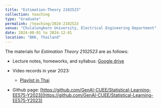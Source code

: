 ```yaml
---
title: "Estimation-Theory 2102523"
collection: teaching
type: "Graduate"
permalink: /teaching/2024-2102523
venue: "Chulalongkorn University, Electrical Engineering Department"
date: 2024-08-01 to 2024-12-01 
location: "BKK, Thailand"
---
```


The materials for *Estimation Theory 2102523* are as follows:

- Lecture notes, homeworks, and syllabus: [Google drive](https://drive.google.com/drive/folders/1ay16iXuyqeCj_OQwCk_2MEGkXoVsAEs1)

- Video records in year 2023: 
    - [Playlist in Thai](https://www.youtube.com/watch?v=CN9PYp1fJQA&list=PLYrwEv08Hcch17uZ1Ho7QBejvGx61KnQ9)

- Github page: [https://github.com/GenAI-CUEE/Statistical-Learning-EE575-Y2023](https://github.com/GenAI-CUEE/Statistical-Learning-EE575-Y2023)
 